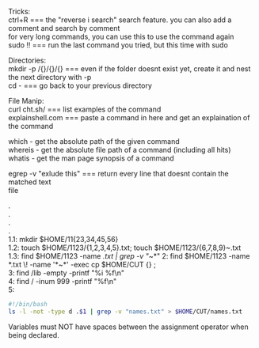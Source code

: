 Tricks:  
ctrl+R === the "reverse i search" search feature. you can also add a comment and search by comment  
for very long commands, you can use this to use the command again  
sudo !! === run the last command you tried, but this time with sudo  


Directories:  
mkdir -p /{}/{}/{} === even if the folder doesnt exist yet, create it and nest the next directory with -p  
cd - === go back to your previous directory  

File Manip:  
curl cht.sh/<command> === list examples of the command <command>  
explainshell.com === paste a command in here and get an explaination of the command  

which - get the absolute path of the given command  
whereis - get the absolute file path of a command (including all hits)  
whatis - get the man page synopsis of a command  

egrep -v "exlude this" === return every line that doesnt contain the matched text  
file 



.  
.  
.  
.  
1.1: mkdir $HOME/11{23,34,45,56}  
1.2: touch $HOME/1123/{1,2,3,4,5}.txt; touch $HOME/1123/{6,7,8,9}\~.txt  
1.3: find $HOME/1123 -name *.txt | grep -v "*\~\*"
2: find $HOME/1123 -name \*.txt \\! -name '\*\~\*' -exec cp $HOME/CUT {} \;  
3: find /lib -empty -printf "%i %f\n"  
4: find / -inum 999 -printf "%f\n"  
5:  
```bash
#!/bin/bash
ls -l -not -type d .$1 | grep -v "names.txt" > $HOME/CUT/names.txt
```
  
Variables must NOT have spaces between the assignment operator when being declared.
